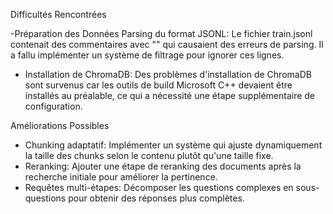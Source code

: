 Difficultés Rencontrées

-Préparation des Données
Parsing du format JSONL: Le fichier train.jsonl contenait des commentaires avec "\" qui causaient des erreurs de parsing. Il a fallu implémenter un système de filtrage pour ignorer ces lignes.
- Installation de ChromaDB: Des problèmes d'installation de ChromaDB sont survenus car les outils de build Microsoft C++ devaient être installés au préalable, ce qui a nécessité une étape supplémentaire de configuration.

Améliorations Possibles

- Chunking adaptatif: Implémenter un système qui ajuste dynamiquement la taille des chunks selon le contenu plutôt qu'une taille fixe.
- Reranking: Ajouter une étape de reranking des documents après la recherche initiale pour améliorer la pertinence.
- Requêtes multi-étapes: Décomposer les questions complexes en sous-questions pour obtenir des réponses plus complètes.